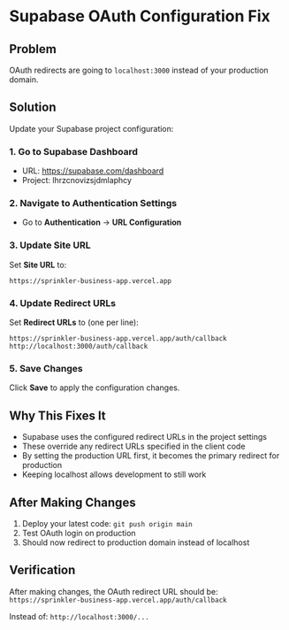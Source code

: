 # Supabase OAuth Configuration Fix

## Problem

OAuth redirects are going to `localhost:3000` instead of your production domain.

## Solution

Update your Supabase project configuration:

### 1. Go to Supabase Dashboard

- URL: https://supabase.com/dashboard
- Project: lhrzcnovizsjdmlaphcy

### 2. Navigate to Authentication Settings

- Go to **Authentication** → **URL Configuration**

### 3. Update Site URL

Set **Site URL** to:

```
https://sprinkler-business-app.vercel.app
```

### 4. Update Redirect URLs

Set **Redirect URLs** to (one per line):

```
https://sprinkler-business-app.vercel.app/auth/callback
http://localhost:3000/auth/callback
```

### 5. Save Changes

Click **Save** to apply the configuration changes.

## Why This Fixes It

- Supabase uses the configured redirect URLs in the project settings
- These override any redirect URLs specified in the client code
- By setting the production URL first, it becomes the primary redirect for production
- Keeping localhost allows development to still work

## After Making Changes

1. Deploy your latest code: `git push origin main`
2. Test OAuth login on production
3. Should now redirect to production domain instead of localhost

## Verification

After making changes, the OAuth redirect URL should be:
`https://sprinkler-business-app.vercel.app/auth/callback`

Instead of:
`http://localhost:3000/...`

